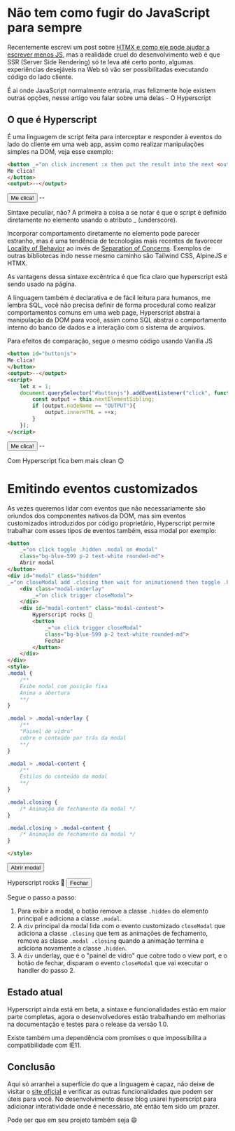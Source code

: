 # Não tem como fugir do JavaScript para sempre

Recentemente escrevi um post sobre [HTMX e como ele pode ajudar a escrever menos JS](https://guigoes.com/posts/creating_a_cheap_blog_golang_htmx), mas a realidade cruel do desenvolvimento web é que SSR (Server Side Rendering) só te leva até certo ponto, algumas experiências desejáveis na Web só vão ser possibilitadas executando código do lado cliente.

É ai onde JavaScript normalmente entraria, mas felizmente hoje existem outras opções, nesse artigo vou falar sobre uma delas - O Hyperscript

## O que é Hyperscript

É uma linguagem de script feita para interceptar e responder à eventos do lado do cliente em uma web app, assim como realizar manipulações simples na DOM, veja esse exemplo:

<div class="border-[2px] border-zinc-50 p-2 mb-2">


```html
<button _="on click increment :x then put the result into the next <output/>">
Me clica!
</button>
<output>--</output>
```


<button class="bg-blue-599 p-2 text-white rounded-md" _="on click increment :x then put the result into the next <output/>">
Me clica!
</button>
<output>--</output>

</div>


Sintaxe peculiar, não? A primeira a coisa a se notar é que o script é definido diretamente no elemento usando o atributo _ (underscore).

Incorporar comportamento diretamente no elemento pode parecer estranho, mas é uma tendência de tecnologias mais recentes de favorecer [Locality of Behavior](https://htmx.org/essays/locality-of-behaviour/) ao invés de [Separation of Concerns](https://en.wikipedia.org/wiki/Separation_of_concerns). Exemplos de outras bibliotecas indo nesse mesmo caminho são Tailwind CSS, AlpineJS e HTMX.

As vantagens dessa sintaxe excêntrica é que fica claro que hyperscript está sendo usado na página. 

A linguagem também é declarativa e de fácil leitura para humanos, me lembra SQL, você não precisa definir de forma procedural como realizar comportamentos comuns em uma web page, Hyperscript abstrai a manipulação da DOM para você, assim como SQL abstrai o comportamento interno do banco de dados e a interação com o sistema de arquivos.

Para efeitos de comparação, segue o mesmo código usando Vanilla JS

<div class="border-[2px] border-zinc-50 p-2 mb-2">

```html
<button id="buttonjs">
Me clica!
</button>
<output>--</output>
<script>
    let x = 1;
    document.querySelector("#buttonjs").addEventListener("click", function() {
        const output = this.nextElementSibling;
        if (output.nodeName == "OUTPUT"){
            output.innerHTML = ++x;
        } 
    });
</script>
```

<button id="buttonjs" class="bg-blue-599 p-2 text-white rounded-md">
Me clica!
</button>
<output>--</output>
<script>
    let x = 1;
    document.querySelector("#buttonjs").addEventListener("click", function() {
        const output = this.nextElementSibling;
        if (output.nodeName == "OUTPUT"){
            output.innerHTML = ++x;
        } 
    });
</script>

</div>

Com Hyperscript fica bem mais clean 😊

# Emitindo eventos customizados

As vezes queremos lidar com eventos que não necessariamente são oriundos dos componentes nativos da DOM, mas sim eventos customizados introduzidos por código proprietário, Hyperscript permite trabalhar com esses tipos de eventos também, essa modal por exemplo:

<div class="border-[2px] border-zinc-50 p-2 mb-2">

```html
<button 
    _="on click toggle .hidden .modal on #modal" 
    class="bg-blue-599 p-2 text-white rounded-md">
    Abrir modal
</button>
<div id="modal" class="hidden" 
_="on closeModal add .closing then wait for animationend then toggle .hidden .modal .closing">
    <div class="modal-underlay" 
        _="on click trigger closeModal">
    </div>
    <div id="modal-content" class="modal-content">
        Hyperscript rocks 💙
        <button 
            _="on click trigger closeModal" 
            class="bg-blue-599 p-2 text-white rounded-md">
            Fechar
        </button>
    </div>
</div>
<style>
.modal {
    /**
    Exibe modal com posição fixa
    Anima a abertura
    **/
}

.modal > .modal-underlay {
	/**
    "Painel de vidro"
    cobre o conteúdo por trás da modal
    **/
}

.modal > .modal-content {
    /**
    Estilos do conteúdo da modal
    **/
}

.modal.closing {
	/* Animação de fechamento da modal */
}

.modal.closing > .modal-content {
	/* Animação de fechamento da modal */
}

</style>
```
<button _="on click toggle .hidden .modal on #modal" class="bg-blue-600 p-2 text-white rounded-md">Abrir modal</button>
<div id="modal" class="hidden" _="on closeModal add .closing then wait for animationend then toggle .hidden .modal .closing">
    <div class="modal-underlay" _="on click trigger closeModal"></div>
    <div id="modal-content" class="modal-content">
        Hyperscript rocks 💙
        <button _="on click trigger closeModal" class="text-zinc-300 bg-zinc-700 hover:text-white rounded-md text-sm p-2 font-medium self-center">Fechar</button>
    </div>
</div>

</div>

Segue o passo a passo:

1. Para exibir a modal, o botão remove a classe ```.hidden``` do elemento principal e adiciona a classe ```.modal```.
2. A ```div``` principal da modal lida com o evento customizado ```closeModal``` que adiciona a classe ```.closing``` que tem as animações de fechamento, remove as classe ```.modal .closing``` quando a animação termina e adiciona novamente a classe ```.hidden```.
3. A ```div``` underlay, que é o "painel de vidro" que cobre todo o view port, e o botão de fechar, disparam o evento ```closeModal``` que vai executar o handler do passo 2.

## Estado atual

Hyperscript ainda está em beta, a sintaxe e funcionalidades estão em maior parte completas, agora o desenvolvedores estão trabalhando em melhorias na documentação e testes para o release da versão 1.0.

Existe também uma dependência com promises o que impossibilita a compatibilidade com IE11.

## Conclusão

Aqui só arranhei a superfície do que a linguagem é capaz, não deixe de visitar o [site oficial](https://hyperscript.org/) e verificar as outras funcionalidades que podem ser úteis para você. No desenvolvimento desse blog usarei hyperscript para adicionar interatividade onde é necessário, até então tem sido um prazer. 

Pode ser que em seu projeto também seja 😄

<script src="https://unpkg.com/hyperscript.org@0.9.12"> </script>
